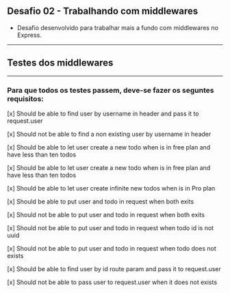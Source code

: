 ## Desafio 02 - Trabalhando com middlewares 

- Desafio desenvolvido para trabalhar mais a fundo com middlewares no Express.
---

## Testes dos middlewares
---
### Para que todos os testes passem, deve-se fazer os seguntes requisitos:

[x] Should be able to find user by username in header and pass it to request.user

[x] Should not be able to find a non existing user by username in header

[x] Should be able to let user create a new todo when is in free plan and have less than ten todos

[x] Should be able to let user create a new todo when is in free plan and have less than ten todos

[x] Should be able to let user create infinite new todos when is in Pro plan

[x] Should be able to put user and todo in request when both exits

[x] Should not be able to put user and todo in request when both exits

[x]  Should not be able to put user and todo in request when todo id is not uuid

[x] Should not be able to put user and todo in request when todo does not exists

[x] Should be able to find user by id route param and pass it to request.user

[x] Should not be able to pass user to request.user when it does not exists

    

